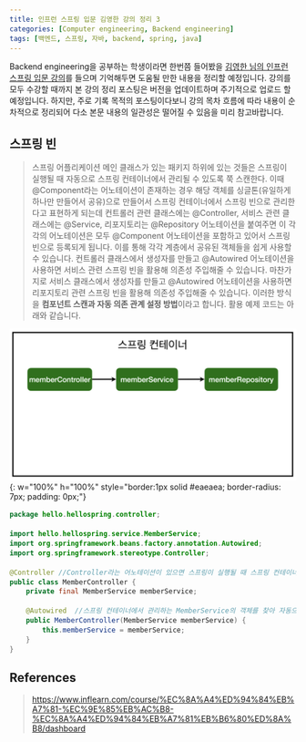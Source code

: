 ```yaml
---
title: 인프런 스프링 입문 김영한 강의 정리 3
categories: [Computer engineering, Backend engineering]
tags: [백엔드, 스프링, 자바, backend, spring, java]
---
```


Backend engineering을 공부하는 학생이라면 한번쯤 들어봤을 [김영한 님의 인프런 스프링 입문 강의](https://www.inflearn.com/course/%EC%8A%A4%ED%94%84%EB%A7%81-%EC%9E%85%EB%AC%B8-%EC%8A%A4%ED%94%84%EB%A7%81%EB%B6%80%ED%8A%B8/dashboard)를 들으며 기억해두면 도움될 만한 내용을 정리할 예정입니다. 강의를 모두 수강할 때까지 본 강의 정리 포스팅은 버전을 업데이트하며 주기적으로 업로드 할 예정입니다. 하지만, 주로 기록 목적의 포스팅이다보니 강의 목차 흐름에 따라 내용이 순차적으로 정리되어 다소 본문 내용의 일관성은 떨어질 수 있음을 미리 참고바랍니다. 

## 스프링 빈
> 스프링 어플리케이션 메인 클래스가 있는 패키지 하위에 있는 것들은 스프링이 실행될 때 자동으로 스프링 컨테이너에서 관리될 수 있도록 쭉 스캔한다. 이때 @Component라는 어노테이션이 존재하는 경우 해당 객체를 싱글톤(유일하게 하나만 만들어서 공유)으로 만들어서 스프링 컨테이너에서 스프링 빈으로 관리한다고 표현하게 되는데 컨트롤러 관련 클래스에는 @Controller, 서비스 관련 클래스에는 @Service, 리포지토리는 @Repository 어노테이션을 붙여주면 이 각각의 어노테이션은 모두 @Component 어노테이션을 포함하고 있어서 스프링 빈으로 등록되게 됩니다. 이를 통해 각각 계층에서 공유된 객체들을 쉽게 사용할 수 있습니다. 컨트롤러 클래스에서 생성자를 만들고 @Autowired 어노테이션을 사용하면 서비스 관련 스프링 빈을 활용해 의존성 주입해줄 수 있습니다. 마찬가지로 서비스 클래스에서 생성자를 만들고 @Autowired 어노테이션을 사용하면 리포지토리 관련 스프링 빈을 활용해 의존성 주입해줄 수 있습니다. 이러한 방식을 **컴포넌트 스캔과 자동 의존 관계 설정 방법**이라고 합니다. 활용 예제 코드는 아래와 같습니다.   

![1](/assets/img/intro_to_spring/3/1.png){: w="100%" h="100%" style="border:1px solid #eaeaea; border-radius: 7px; padding: 0px;"}

```java
package hello.hellospring.controller;

import hello.hellospring.service.MemberService;
import org.springframework.beans.factory.annotation.Autowired;
import org.springframework.stereotype.Controller;

@Controller //Controller라는 어노테이션이 있으면 스프링이 실행될 때 스프링 컨테이너에서 관리한다. 이런 걸 스프링 컨테이너에서 스프링 빈이 관리된다라고 표현한다.
public class MemberController {
    private final MemberService memberService;

    @Autowired  //스프링 컨테이너에서 관리하는 MemberService의 객체를 찾아 자동으로 연결시켜주는데 이렇게 사용하려면 MemberService가 스프링 컨테이너에서 관리하도록 해야한다. MemberService는 서비스 이므로 해당 클래스에가서 @Service 어노테이션을 사용하면 된다.
    public MemberController(MemberService memberService) {
        this.memberService = memberService;
    }
}
```

## References
> https://www.inflearn.com/course/%EC%8A%A4%ED%94%84%EB%A7%81-%EC%9E%85%EB%AC%B8-%EC%8A%A4%ED%94%84%EB%A7%81%EB%B6%80%ED%8A%B8/dashboard
